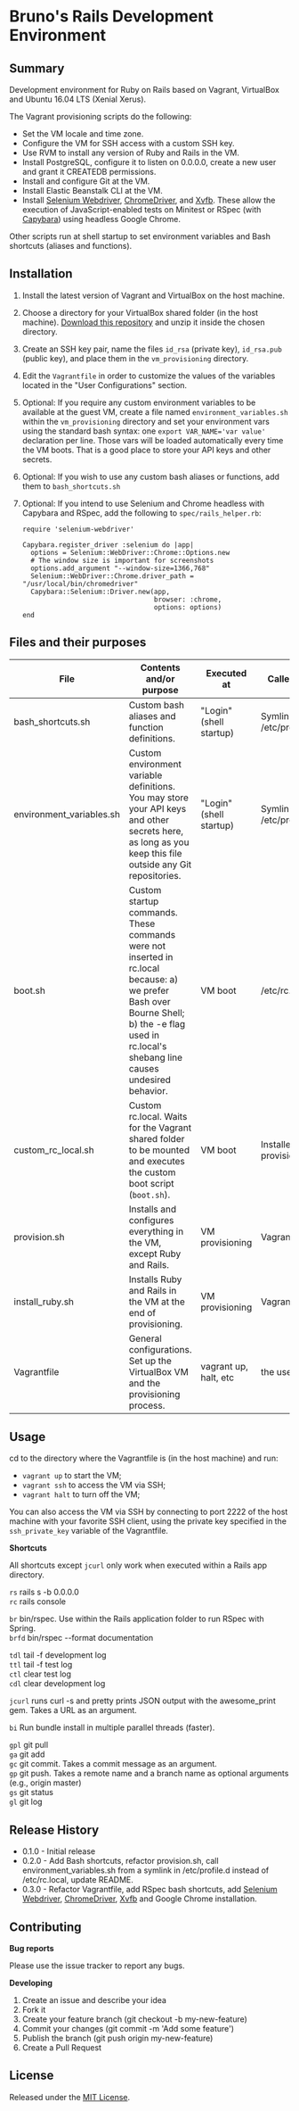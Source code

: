 # Bruno's Rails Development Environment

## Summary
Development environment for Ruby on Rails based on Vagrant, 
VirtualBox and Ubuntu 16.04 LTS (Xenial Xerus). 

The Vagrant provisioning scripts do the following:
- Set the VM locale and time zone.
- Configure the VM for SSH access with a custom SSH key.
- Use RVM to install any version of Ruby and Rails in the VM.
- Install PostgreSQL, configure it to listen on 0.0.0.0, create a new user and
grant it CREATEDB permissions.
- Install and configure Git at the VM.
- Install Elastic Beanstalk CLI at the VM.
- Install [Selenium Webdriver](http://docs.seleniumhq.org/projects/webdriver/), 
[ChromeDriver](https://sites.google.com/a/chromium.org/chromedriver/), and
[Xvfb](https://www.x.org/archive/X11R7.7/doc/man/man1/Xvfb.1.xhtml). These 
allow the execution of JavaScript-enabled tests on Minitest or RSpec (with
 [Capybara](https://github.com/teamcapybara/capybara)) using headless Google 
 Chrome.

Other scripts run at shell startup to set environment variables and Bash
shortcuts (aliases and functions).

## Installation
1. Install the latest version of Vagrant and VirtualBox on the host machine.
2. Choose a directory for your VirtualBox shared folder (in the host machine).
[Download this repository][1] and unzip it inside the chosen directory.
3. Create an SSH key pair, name the files `id_rsa` (private key), `id_rsa.pub`
(public key), and place them in the `vm_provisioning` directory.
4. Edit the `Vagrantfile` in order to customize the values of the variables
located in the "User Configurations" section.
5. Optional: If you require any custom environment variables to be available at
the guest VM, create a file named `environment_variables.sh` within the
`vm_provisioning` directory and set your environment vars using the standard
bash syntax: one `export VAR_NAME='var value'` declaration per line. Those vars
will be loaded automatically every time the VM boots. That is a good place to
store your API keys and other secrets.
6. Optional: If you wish to use any custom bash aliases or functions, add them
to `bash_shortcuts.sh`
7. Optional: If you intend to use Selenium and Chrome headless with Capybara
 and RSpec, add the following to `spec/rails_helper.rb`:

       require 'selenium-webdriver'

       Capybara.register_driver :selenium do |app|
         options = Selenium::WebDriver::Chrome::Options.new
         # The window size is important for screenshots
         options.add_argument "--window-size=1366,768"
         Selenium::WebDriver::Chrome.driver_path = "/usr/local/bin/chromedriver"
         Capybara::Selenium::Driver.new(app, 
                                        browser: :chrome, 
                                        options: options)
       end

[1]:
https://github.com/brunofacca/rails-development-environment/archive/master.zip

## Files and their purposes

| File                     | Contents and/or purpose                                                                                                                                                                         | Executed at             | Called by                 |
|--------------------------|-------------------------------------------------------------------------------------------------------------------------------------------------------------------------------------------------|-------------------------|---------------------------|
| bash_shortcuts.sh        | Custom bash aliases and function definitions.                                                                                                                                                   | "Login" (shell startup) | Symlink at /etc/profile.d |
| environment_variables.sh | Custom environment variable definitions. You may store your  API keys and other secrets here, as long as you keep this file  outside any Git repositories.                                      | "Login" (shell startup) | Symlink at /etc/profile.d |
| boot.sh                  | Custom startup commands. These commands were not inserted  in rc.local because: a) we prefer Bash over Bourne Shell; b) the  -e flag used in rc.local's shebang line causes undesired behavior. | VM boot                 | /etc/rc.local             |
| custom_rc_local.sh       | Custom rc.local. Waits for the Vagrant shared folder to be mounted and executes the custom boot script (`boot.sh`).                                                                             | VM boot                 | Installed by provision.sh |
| provision.sh             | Installs and configures everything in the VM, except Ruby and Rails.                                                                                                                            | VM provisioning         | Vagrantfile               |
| install_ruby.sh          | Installs Ruby and Rails in the VM at the end of provisioning.                                                                                                                                   | VM provisioning         | Vagrantfile               |
| Vagrantfile              | General configurations. Set up the VirtualBox VM and the provisioning process.                                                                                                                  | vagrant up, halt, etc   | the user                  |

## Usage

cd to the directory where the Vagrantfile is (in the host machine) and run:
- `vagrant up` to start the VM;
- `vagrant ssh` to access the VM via SSH;
- `vagrant halt` to turn off the VM;

You can also access the VM via SSH by connecting to port 2222 of the host
machine with your favorite SSH client, using the private key specified in the
`ssh_private_key` variable of the Vagrantfile.

**Shortcuts**

All shortcuts except `jcurl` only work when executed within a Rails app
directory.

`rs` rails s -b 0.0.0.0  
`rc` rails console

`br` bin/rspec. Use within the Rails application folder to run RSpec with 
Spring.  
`brfd` bin/rspec --format documentation 

`tdl` tail -f development log  
`ttl` tail -f test log  
`ctl` clear test log  
`cdl` clear development log  

`jcurl` runs curl -s and pretty prints JSON output with the awesome_print gem.
Takes a URL as an argument.

`bi` Run bundle install in multiple parallel threads (faster).

`gpl` git pull  
`ga` git add  
`gc` git commit. Takes a commit message as an argument.  
`gp` git push. Takes a remote name and a branch name as optional arguments
(e.g., origin master)       
`gs` git status  
`gl` git log

## Release History

- 0.1.0 - Initial release
- 0.2.0 - Add Bash shortcuts, refactor provision.sh, call
environment_variables.sh from a symlink in /etc/profile.d instead of
/etc/rc.local, update README.
- 0.3.0 - Refactor Vagrantfile, add RSpec bash shortcuts, add [Selenium
Webdriver](http://docs.seleniumhq.org/projects/webdriver/),
[ChromeDriver](https://sites.google.com/a/chromium.org/chromedriver/),
[Xvfb](https://www.x.org/archive/X11R7.7/doc/man/man1/Xvfb.1.xhtml) and Google
Chrome installation.

## Contributing

**Bug reports**

Please use the issue tracker to report any bugs.

**Developing**

1. Create an issue and describe your idea
2. Fork it
3. Create your feature branch (git checkout -b my-new-feature)
4. Commit your changes (git commit -m 'Add some feature')
5. Publish the branch (git push origin my-new-feature)
6. Create a Pull Request

## License

Released under the [MIT License](https://opensource.org/licenses/MIT).